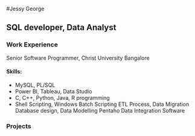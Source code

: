 #Jessy George
## SQL developer, Data Analyst

### Work Experience
Senior Software Programmer, Christ University Bangalore

#### Skills: 
- MySQL, PL/SQL
- Power BI, Tableau, Data Studio
- C, C++, Python, Java, R programming
- Shell Scripting, Windows Batch Scripting
ETL Process, Data Migration
Database design, Data Modelling
Pentaho Data Integration Software


### Projects
